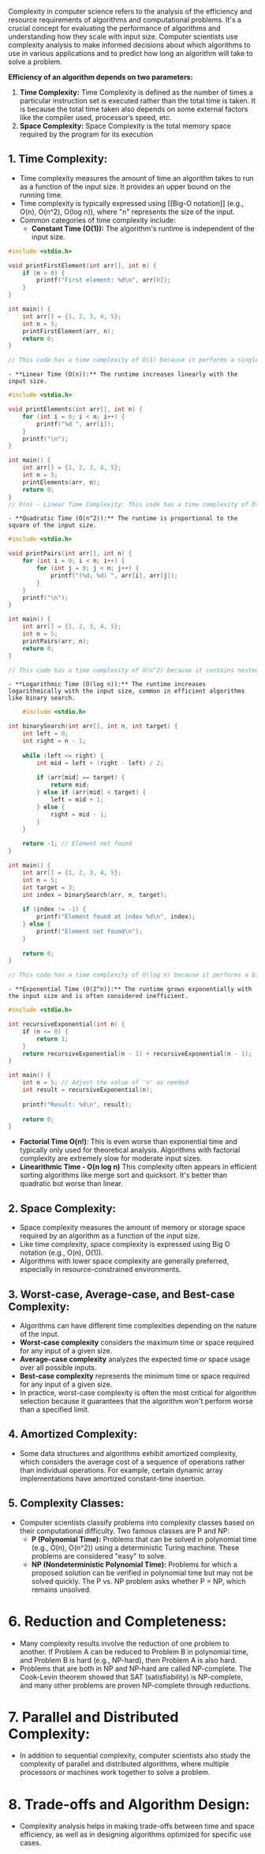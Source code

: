 Complexity in computer science refers to the analysis of the efficiency and resource requirements of algorithms and computational problems. It's a crucial concept for evaluating the performance of algorithms and understanding how they scale with input size. Computer scientists use complexity analysis to make informed decisions about which algorithms to use in various applications and to predict how long an algorithm will take to solve a problem.

**Efficiency of an algorithm depends on two parameters:**

1. **Time Complexity:** Time Complexity is defined as the number of times a particular instruction set is executed rather than the total time is taken. It is because the total time taken also depends on some external factors like the compiler used, processor’s speed, etc.
2. **Space Complexity:** Space Complexity is the total memory space required by the program for its execution

## 1. **Time Complexity:**

- Time complexity measures the amount of time an algorithm takes to run as a function of the input size. It provides an upper bound on the running time.
- Time complexity is typically expressed using [[Big-O notation]] (e.g., O(n), O(n^2), O(log n)), where "n" represents the size of the input.
- Common categories of time complexity include:
    - **Constant Time (O(1)):** The algorithm's runtime is independent of the input size.

```c
#include <stdio.h>

void printFirstElement(int arr[], int n) {
    if (n > 0) {
        printf("First element: %d\n", arr[0]);
    }
}

int main() {
    int arr[] = {1, 2, 3, 4, 5};
    int n = 5;
    printFirstElement(arr, n);
    return 0;
}

// This code has a time complexity of O(1) because it performs a single operation regardless of the size of the input.
```
    - **Linear Time (O(n)):** The runtime increases linearly with the input size.

```c
#include <stdio.h>

void printElements(int arr[], int n) {
    for (int i = 0; i < n; i++) {
        printf("%d ", arr[i]);
    }
    printf("\n");
}

int main() {
    int arr[] = {1, 2, 3, 4, 5};
    int n = 5;
    printElements(arr, n);
    return 0;
}
// O(n) - Linear Time Complexity: This code has a time complexity of O(n) because it iterates through the entire array once.

```
    - **Quadratic Time (O(n^2)):** The runtime is proportional to the square of the input size.

```c
#include <stdio.h>

void printPairs(int arr[], int n) {
    for (int i = 0; i < n; i++) {
        for (int j = 0; j < n; j++) {
            printf("(%d, %d) ", arr[i], arr[j]);
        }
    }
    printf("\n");
}

int main() {
    int arr[] = {1, 2, 3, 4, 5};
    int n = 5;
    printPairs(arr, n);
    return 0;
}

// This code has a time complexity of O(n^2) because it contains nested loops where the outer loop runs 'n' times, and the inner loop runs 'n' times.

```
    - **Logarithmic Time (O(log n)):** The runtime increases logarithmically with the input size, common in efficient algorithms like binary search.

```c
    #include <stdio.h>

int binarySearch(int arr[], int n, int target) {
    int left = 0;
    int right = n - 1;
    
    while (left <= right) {
        int mid = left + (right - left) / 2;
        
        if (arr[mid] == target) {
            return mid;
        } else if (arr[mid] < target) {
            left = mid + 1;
        } else {
            right = mid - 1;
        }
    }
    
    return -1; // Element not found
}

int main() {
    int arr[] = {1, 2, 3, 4, 5};
    int n = 5;
    int target = 3;
    int index = binarySearch(arr, n, target);
    
    if (index != -1) {
        printf("Element found at index %d\n", index);
    } else {
        printf("Element not found\n");
    }
    
    return 0;
}

// This code has a time complexity of O(log n) because it performs a binary search, dividing the input size in half at each step.

```
    - **Exponential Time (O(2^n)):** The runtime grows exponentially with the input size and is often considered inefficient.
```c
#include <stdio.h>

int recursiveExponential(int n) {
    if (n <= 0) {
        return 1;
    }
    return recursiveExponential(n - 1) + recursiveExponential(n - 1);
}

int main() {
    int n = 5; // Adjust the value of 'n' as needed
    int result = recursiveExponential(n);
    
    printf("Result: %d\n", result);
    
    return 0;
}
```
	
   - **Factorial Time O(n!)**: This is even worse than exponential time and typically only used for theoretical analysis. Algorithms with factorial complexity are extremely slow for moderate input sizes.
   - **Linearithmic Time - O(n log n)** This complexity often appears in efficient sorting algorithms like merge sort and quicksort. It's better than quadratic but worse than linear.
## 2. **Space Complexity:**
    
- Space complexity measures the amount of memory or storage space required by an algorithm as a function of the input size.
- Like time complexity, space complexity is expressed using Big O notation (e.g., O(n), O(1)).
- Algorithms with lower space complexity are generally preferred, especially in resource-constrained environments.

## 3. **Worst-case, Average-case, and Best-case Complexity:**
    
- Algorithms can have different time complexities depending on the nature of the input.
- **Worst-case complexity** considers the maximum time or space required for any input of a given size.
- **Average-case complexity** analyzes the expected time or space usage over all possible inputs.
- **Best-case complexity** represents the minimum time or space required for any input of a given size.
- In practice, worst-case complexity is often the most critical for algorithm selection because it guarantees that the algorithm won't perform worse than a specified limit.

## 4. **Amortized Complexity:**
    
- Some data structures and algorithms exhibit amortized complexity, which considers the average cost of a sequence of operations rather than individual operations. For example, certain dynamic array implementations have amortized constant-time insertion.

## 5. **Complexity Classes:**
    
- Computer scientists classify problems into complexity classes based on their computational difficulty. Two famous classes are P and NP:
	- **P (Polynomial Time):** Problems that can be solved in polynomial time (e.g., O(n), O(n^2)) using a deterministic Turing machine. These problems are considered "easy" to solve.
	- **NP (Nondeterministic Polynomial Time):** Problems for which a proposed solution can be verified in polynomial time but may not be solved quickly. The P vs. NP problem asks whether P = NP, which remains unsolved.
# 6. **Reduction and Completeness:**
    
- Many complexity results involve the reduction of one problem to another. If Problem A can be reduced to Problem B in polynomial time, and Problem B is hard (e.g., NP-hard), then Problem A is also hard.
- Problems that are both in NP and NP-hard are called NP-complete. The Cook-Levin theorem showed that SAT (satisfiability) is NP-complete, and many other problems are proven NP-complete through reductions.

# 7. **Parallel and Distributed Complexity:**
    
- In addition to sequential complexity, computer scientists also study the complexity of parallel and distributed algorithms, where multiple processors or machines work together to solve a problem.

# 8. **Trade-offs and Algorithm Design:**

- Complexity analysis helps in making trade-offs between time and space efficiency, as well as in designing algorithms optimized for specific use cases.
